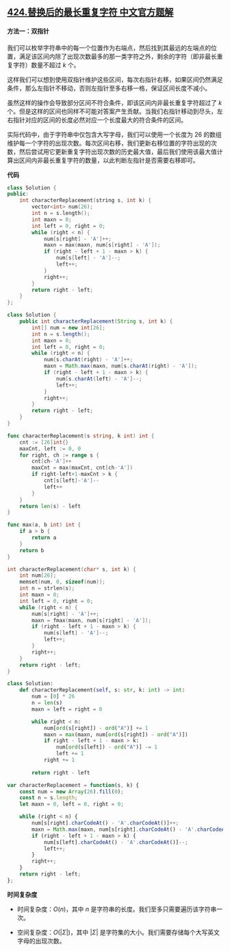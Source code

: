 ## [424.替换后的最长重复字符 中文官方题解](https://leetcode.cn/problems/longest-repeating-character-replacement/solutions/100000/ti-huan-hou-de-zui-chang-zhong-fu-zi-fu-n6aza)
#### 方法一：双指针

我们可以枚举字符串中的每一个位置作为右端点，然后找到其最远的左端点的位置，满足该区间内除了出现次数最多的那一类字符之外，剩余的字符（即非最长重复字符）数量不超过 $k$ 个。

这样我们可以想到使用双指针维护这些区间，每次右指针右移，如果区间仍然满足条件，那么左指针不移动，否则左指针至多右移一格，保证区间长度不减小。

虽然这样的操作会导致部分区间不符合条件，即该区间内非最长重复字符超过了 $k$ 个。但是这样的区间也同样不可能对答案产生贡献。当我们右指针移动到尽头，左右指针对应的区间的长度必然对应一个长度最大的符合条件的区间。

实际代码中，由于字符串中仅包含大写字母，我们可以使用一个长度为 $26$ 的数组维护每一个字符的出现次数。每次区间右移，我们更新右移位置的字符出现的次数，然后尝试用它更新重复字符出现次数的历史最大值，最后我们使用该最大值计算出区间内非最长重复字符的数量，以此判断左指针是否需要右移即可。

**代码**

```C++ [sol1-C++]
class Solution {
public:
    int characterReplacement(string s, int k) {
        vector<int> num(26);
        int n = s.length();
        int maxn = 0;
        int left = 0, right = 0;
        while (right < n) {
            num[s[right] - 'A']++;
            maxn = max(maxn, num[s[right] - 'A']);
            if (right - left + 1 - maxn > k) {
                num[s[left] - 'A']--;
                left++;
            }
            right++;
        }
        return right - left;
    }
};
```

```Java [sol1-Java]
class Solution {
    public int characterReplacement(String s, int k) {
        int[] num = new int[26];
        int n = s.length();
        int maxn = 0;
        int left = 0, right = 0;
        while (right < n) {
            num[s.charAt(right) - 'A']++;
            maxn = Math.max(maxn, num[s.charAt(right) - 'A']);
            if (right - left + 1 - maxn > k) {
                num[s.charAt(left) - 'A']--;
                left++;
            }
            right++;
        }
        return right - left;
    }
}
```

```go [sol1-Golang]
func characterReplacement(s string, k int) int {
    cnt := [26]int{}
    maxCnt, left := 0, 0
    for right, ch := range s {
        cnt[ch-'A']++
        maxCnt = max(maxCnt, cnt[ch-'A'])
        if right-left+1-maxCnt > k {
            cnt[s[left]-'A']--
            left++
        }
    }
    return len(s) - left
}

func max(a, b int) int {
    if a > b {
        return a
    }
    return b
}
```

```C [sol1-C]
int characterReplacement(char* s, int k) {
    int num[26];
    memset(num, 0, sizeof(num));
    int n = strlen(s);
    int maxn = 0;
    int left = 0, right = 0;
    while (right < n) {
        num[s[right] - 'A']++;
        maxn = fmax(maxn, num[s[right] - 'A']);
        if (right - left + 1 - maxn > k) {
            num[s[left] - 'A']--;
            left++;
        }
        right++;
    }
    return right - left;
}
```

```Python [sol1-Python3]
class Solution:
    def characterReplacement(self, s: str, k: int) -> int:
        num = [0] * 26
        n = len(s)
        maxn = left = right = 0

        while right < n:
            num[ord(s[right]) - ord("A")] += 1
            maxn = max(maxn, num[ord(s[right]) - ord("A")])
            if right - left + 1 - maxn > k:
                num[ord(s[left]) - ord("A")] -= 1
                left += 1
            right += 1
        
        return right - left
```

```JavaScript [sol1-JavaScript]
var characterReplacement = function(s, k) {
    const num = new Array(26).fill(0);
    const n = s.length;
    let maxn = 0, left = 0, right = 0;

    while (right < n) {
        num[s[right].charCodeAt() - 'A'.charCodeAt()]++;
        maxn = Math.max(maxn, num[s[right].charCodeAt() - 'A'.charCodeAt()])
        if (right - left + 1 - maxn > k) {
            num[s[left].charCodeAt() - 'A'.charCodeAt()]--;
            left++;
        }
        right++;
    }
    return right - left;
};
```

**时间复杂度**

- 时间复杂度：$O(n)$，其中 $n$ 是字符串的长度。我们至多只需要遍历该字符串一次。

- 空间复杂度：$O(|\Sigma|)$，其中 $|\Sigma|$ 是字符集的大小。我们需要存储每个大写英文字母的出现次数。